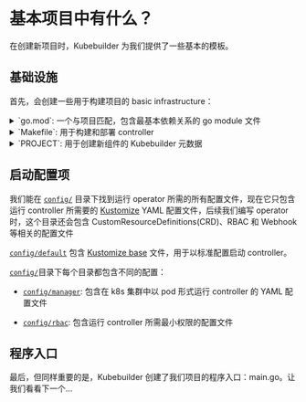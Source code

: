 # 基本项目中有什么？

在创建新项目时，Kubebuilder 为我们提供了一些基本的模板。

## 基础设施


首先，会创建一些用于构建项目的 basic infrastructure：

<details> <summary>`go.mod`: 一个与项目匹配，包含最基本依赖关系的 go module 文件</summary>

```go
{{#include ./testdata/project/go.mod}}
```
</details>

<details><summary>`Makefile`: 用于构建和部署 controller</summary>

```makefile
{{#include ./testdata/project/Makefile}}
```
</details>

<details><summary>`PROJECT`: 用于创建新组件的 Kubebuilder 元数据</summary>

```yaml
{{#include ./testdata/project/PROJECT}}
```
</details>

## 启动配置项

我们能在 [`config/`](https://github.com/kubernetes-sigs/kubebuilder/tree/master/docs/book/src/cronjob-tutorial/testdata/project/config) 目录下找到运行 operator 所需的所有配置文件，现在它只包含运行 controller 所需要的 [Kustomize](https://sigs.k8s.io/kustomize) YAML 配置文件，后续我们编写 operator 时，这个目录还会包含 CustomResourceDefinitions(CRD)、RBAC 和 Webhook 等相关的配置文件

[`config/default`](https://github.com/kubernetes-sigs/kubebuilder/tree/master/docs/book/src/cronjob-tutorial/testdata/project/config/default) 包含 [Kustomize base](https://github.com/kubernetes-sigs/kubebuilder/blob/master/docs/book/src/cronjob-tutorial/testdata/project/config/default/kustomization.yaml) 文件，用于以标准配置启动 controller。

[`config/`](https://github.com/kubernetes-sigs/kubebuilder/tree/master/docs/book/src/cronjob-tutorial/testdata/project/config)目录下每个目录都包含不同的配置：

- [`config/manager`](https://github.com/kubernetes-sigs/kubebuilder/tree/master/docs/book/src/cronjob-tutorial/testdata/project/config/manager): 包含在 k8s 集群中以 pod 形式运行 controller 的 YAML 配置文件 

- [`config/rbac`](https://github.com/kubernetes-sigs/kubebuilder/tree/master/docs/book/src/cronjob-tutorial/testdata/project/config/rbac): 包含运行 controller 所需最小权限的配置文件

## 程序入口

最后，但同样重要的是，Kubebuilder 创建了我们项目的程序入口：main.go。让我们看看下一个...
